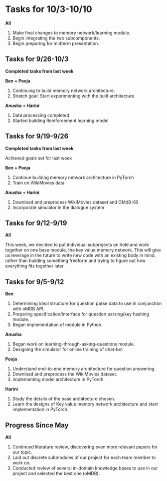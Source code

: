 # Tasks for 10/3-10/10

**All**

1. Make final changes to memory network/learning module.
2. Begin integrating the two subcomponents.
3. Begin preparing for midterm presentation.

## Tasks for 9/26-10/3
**Completed tasks from last week**

**Ben + Pooja**

1. Continuing to build memory network architecture.
2. Stretch goal: Start experimenting with the built architecture.

**Anusha + Harini**
1. Data processing completed
2. Started building Reinforcement learning model

## Tasks for 9/19-9/26
**Completed tasks from last week**

Achieved goals set for last week

**Ben + Pooja**
1. Continue building memory network architecture in PyTorch
2. Train on WikiMovies data

**Anusha + Harini**
1. Download and preprocess WikiMovies dataset and OMdB KB
2. Incorporate simulator in the dialogue system



## Tasks for 9/12-9/19

**All**

This week, we decided to put individual subprojects on hold and work together on one base module, the key value memory network. This will give us leverage in the future to write new code with an existing body in mind, rather than building something freeform and trying to figure out how everything fits together later.

## Tasks for 9/5-9/12

**Ben**
1. Determining ideal structure for question parse data to use in conjunction with oMDB API.
2. Preparing specification/interface for question parsing/key hashing module.
3. Began implementation of module in Python.


**Anusha**
1. Began work on learning-through-asking-questions module.
2. Designing the simulator for online training of chat-bot

**Pooja**
1. Understand end-to-end memory architecture for question answering.
2. Download and preprocess the WikiMovies dataset.
3. Implementing model architecture in PyTorch.

**Harini**
1. Study the details of the base architecture chosen.
1. Learn the designs of Key value memory network architecture and start implementation in PyTorch.

## Progress Since May
**All**
1. Continued literature review, discovering even more relevant papers for our topic.
2. Laid out discrete submodules of our project for each team member to work on.
3. Conducted review of several in-domain knowledge bases to use in our project and selected the best one (oMDB).
